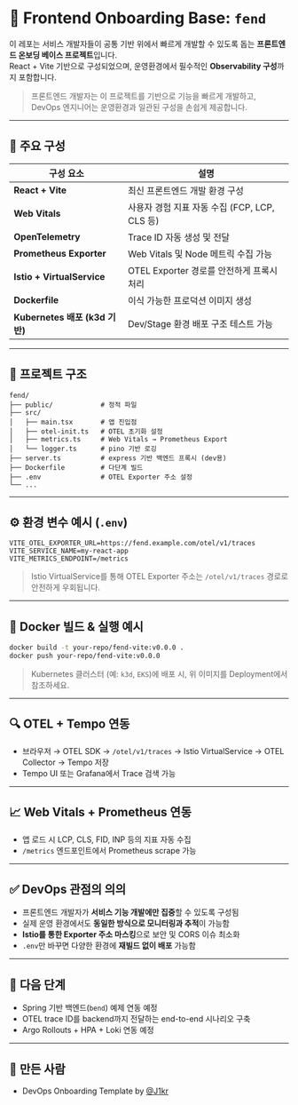# 🧭 Frontend Onboarding Base: `fend`

이 레포는 서비스 개발자들이 공통 기반 위에서 빠르게 개발할 수 있도록 돕는 **프론트엔드 온보딩 베이스 프로젝트**입니다.  
React + Vite 기반으로 구성되었으며, 운영환경에서 필수적인 **Observability 구성**까지 포함합니다.

> 프론트엔드 개발자는 이 프로젝트를 기반으로 기능을 빠르게 개발하고,  
> DevOps 엔지니어는 운영환경과 일관된 구성을 손쉽게 제공합니다.

---

## 🚀 주요 구성

| 구성 요소            | 설명 |
|---------------------|------|
| **React + Vite**     | 최신 프론트엔드 개발 환경 구성 |
| **Web Vitals**      | 사용자 경험 지표 자동 수집 (FCP, LCP, CLS 등) |
| **OpenTelemetry**   | Trace ID 자동 생성 및 전달 |
| **Prometheus Exporter** | Web Vitals 및 Node 메트릭 수집 가능 |
| **Istio + VirtualService** | OTEL Exporter 경로를 안전하게 프록시 처리 |
| **Dockerfile**       | 이식 가능한 프로덕션 이미지 생성 |
| **Kubernetes 배포 (k3d 기반)** | Dev/Stage 환경 배포 구조 테스트 가능 |

---

## 📁 프로젝트 구조

```
fend/
├── public/            # 정적 파일
├── src/
│   ├── main.tsx       # 앱 진입점
│   ├── otel-init.ts   # OTEL 초기화 설정
│   ├── metrics.ts     # Web Vitals → Prometheus Export
│   └── logger.ts      # pino 기반 로깅
├── server.ts          # express 기반 백엔드 프록시 (dev용)
├── Dockerfile         # 다단계 빌드
├── .env               # OTEL Exporter 주소 설정
└── ...
```

---

## ⚙️ 환경 변수 예시 (`.env`)

```env
VITE_OTEL_EXPORTER_URL=https://fend.example.com/otel/v1/traces
VITE_SERVICE_NAME=my-react-app
VITE_METRICS_ENDPOINT=/metrics
```

> Istio VirtualService를 통해 OTEL Exporter 주소는 `/otel/v1/traces` 경로로 안전하게 우회됩니다.

---

## 🐳 Docker 빌드 & 실행 예시

```bash
docker build -t your-repo/fend-vite:v0.0.0 .
docker push your-repo/fend-vite:v0.0.0
```

> Kubernetes 클러스터 (예: `k3d`, `EKS`)에 배포 시, 위 이미지를 Deployment에서 참조하세요.

---

## 🔍 OTEL + Tempo 연동

- 브라우저 → OTEL SDK → `/otel/v1/traces` → Istio VirtualService → OTEL Collector → Tempo 저장
- Tempo UI 또는 Grafana에서 Trace 검색 가능

---

## 📈 Web Vitals + Prometheus 연동

- 앱 로드 시 LCP, CLS, FID, INP 등의 지표 자동 수집
- `/metrics` 엔드포인트에서 Prometheus scrape 가능

---

## ✅ DevOps 관점의 의의

- 프론트엔드 개발자가 **서비스 기능 개발에만 집중**할 수 있도록 구성됨
- 실제 운영 환경에서도 **동일한 방식으로 모니터링과 추적**이 가능함
- **Istio를 통한 Exporter 주소 마스킹**으로 보안 및 CORS 이슈 최소화
- `.env`만 바꾸면 다양한 환경에 **재빌드 없이 배포** 가능함

---

## 🧩 다음 단계

- Spring 기반 백엔드(`bend`) 예제 연동 예정
- OTEL trace ID를 backend까지 전달하는 end-to-end 시나리오 구축
- Argo Rollouts + HPA + Loki 연동 예정

---

## 🙌 만든 사람

- DevOps Onboarding Template by [@J1kr](https://github.com/J1kr)
